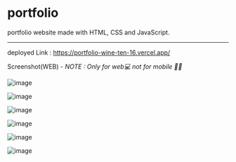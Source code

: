 # portfolio
portfolio website made with HTML, CSS and JavaScript.
<br><hr>
deployed Link : https://portfolio-wine-ten-16.vercel.app/

Screenshot(WEB) - 
<i>NOTE : Only for web💻 not for mobile 📱📵</i>

![image](https://github.com/koustavmoitra/portfolio/assets/78336764/17cc5884-f8f6-487d-91ac-8fa87f291c12)

![image](https://github.com/koustavmoitra/portfolio/assets/78336764/9ff6e2c5-1b5e-4574-be33-3fc15aa2d104)

![image](https://github.com/koustavmoitra/portfolio/assets/78336764/4307d880-d8bd-43ea-b99d-5fd49e697442)

![image](https://github.com/koustavmoitra/portfolio/assets/78336764/865e8a20-4504-4a98-93f8-0c0ae4e33861)

![image](https://github.com/koustavmoitra/portfolio/assets/78336764/aa1b0fc2-9dd7-4d55-aeaa-add6e9b9095d)

![image](https://github.com/koustavmoitra/portfolio/assets/78336764/fd6edd45-b885-41c1-8120-d253dbaac6ca)






